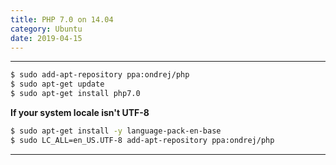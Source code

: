 ```yaml
---
title: PHP 7.0 on 14.04
category: Ubuntu
date: 2019-04-15
---
```


-----

```bash
$ sudo add-apt-repository ppa:ondrej/php
$ sudo apt-get update
$ sudo apt-get install php7.0
```

**If your system locale isn't UTF-8**
```bash
$ sudo apt-get install -y language-pack-en-base
$ sudo LC_ALL=en_US.UTF-8 add-apt-repository ppa:ondrej/php
```

-----